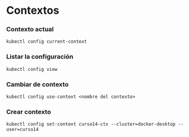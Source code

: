 # Contextos

### Contexto actual

```
kubectl config current-context
```

### Listar la configuración

```
kubectl config view
```

### Cambiar de contexto

```
kubectl config use-context <nombre del contexto>
```

### Crear contexto

```
kubectl config set-context curso14-ctx --cluster=docker-desktop --user=curso14
```
